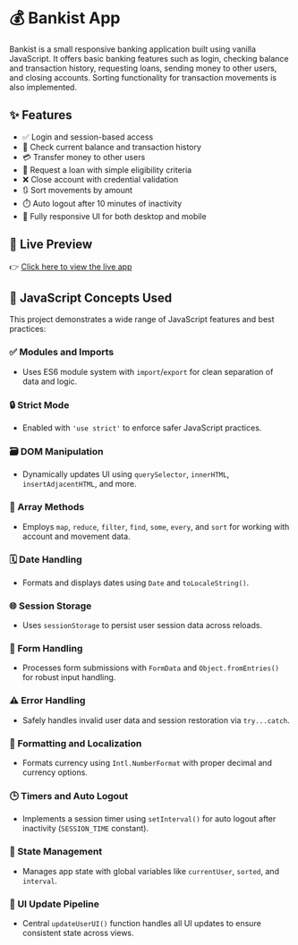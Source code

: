 # 💰 Bankist App

Bankist is a small responsive banking application built using vanilla JavaScript. It offers basic banking features such as login, checking balance and transaction history, requesting loans, sending money to other users, and closing accounts. Sorting functionality for transaction movements is also implemented.

## ✨ Features

- ✅ Login and session-based access
- 💸 Check current balance and transaction history
- 💳 Transfer money to other users
- 🧾 Request a loan with simple eligibility criteria
- ❌ Close account with credential validation
- 🔃 Sort movements by amount
- ⏱️ Auto logout after 10 minutes of inactivity
- 📱 Fully responsive UI for both desktop and mobile

## 🚀 Live Preview

👉 [Click here to view the live app](https://prashantsingh181.github.io/Bankist-App/)

## 🧠 JavaScript Concepts Used

This project demonstrates a wide range of JavaScript features and best practices:

### ✅ Modules and Imports
- Uses ES6 module system with `import`/`export` for clean separation of data and logic.

### 🔒 Strict Mode
- Enabled with `'use strict'` to enforce safer JavaScript practices.

### 🗃️ DOM Manipulation
- Dynamically updates UI using `querySelector`, `innerHTML`, `insertAdjacentHTML`, and more.

### 🧮 Array Methods
- Employs `map`, `reduce`, `filter`, `find`, `some`, `every`, and `sort` for working with account and movement data.

### 🗓️ Date Handling
- Formats and displays dates using `Date` and `toLocaleString()`.

### 🌐 Session Storage
- Uses `sessionStorage` to persist user session data across reloads.

### 🧾 Form Handling
- Processes form submissions with `FormData` and `Object.fromEntries()` for robust input handling.

### ⚠️ Error Handling
- Safely handles invalid user data and session restoration via `try...catch`.

### 🧮 Formatting and Localization
- Formats currency using `Intl.NumberFormat` with proper decimal and currency options.

### 🕒 Timers and Auto Logout
- Implements a session timer using `setInterval()` for auto logout after inactivity (`SESSION_TIME` constant).

### 🔁 State Management
- Manages app state with global variables like `currentUser`, `sorted`, and `interval`.

### 🔄 UI Update Pipeline
- Central `updateUserUI()` function handles all UI updates to ensure consistent state across views.
